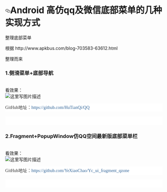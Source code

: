 <h1><a id="user-content-android-学习资料收集" class="anchor" href="#android-学习资料收集" aria-hidden="true"><svg aria-hidden="true" class="octicon octicon-link" height="16" version="1.1" viewBox="0 0 16 16" width="16"><path fill-rule="evenodd" d="M4 9h1v1H4c-1.5 0-3-1.69-3-3.5S2.55 3 4 3h4c1.45 0 3 1.69 3 3.5 0 1.41-.91 2.72-2 3.25V8.59c.58-.45 1-1.27 1-2.09C10 5.22 8.98 4 8 4H4c-.98 0-2 1.22-2 2.5S3 9 4 9zm9-3h-1v1h1c1 0 2 1.22 2 2.5S13.98 12 13 12H9c-.98 0-2-1.22-2-2.5 0-.83.42-1.64 1-2.09V6.25c-1.09.53-2 1.84-2 3.25C6 11.31 7.55 13 9 13h4c1.45 0 3-1.69 3-3.5S14.5 6 13 6z"></path></svg></a>Android 高仿qq及微信底部菜单的几种实现方式 </h1>

<p>整理底部菜单</p>
<p>根据 http://www.apkbus.com/blog-703583-63612.html</p><p>整理而来</p>
<div>
	<h3>1.侧滑菜单+底部导航</h3>
	<span class="Apple-converted-space">&nbsp;</span><br style="box-sizing: border-box;">看效果：<span class="Apple-converted-space">&nbsp;</span><br style="box-sizing: border-box;"><img title="" style="border: currentColor; border-image: none; max-width: 100%; box-sizing: border-box;" alt="这里写图片描述" src="http://img.blog.csdn.net/20161215155908133?watermark/2/text/aHR0cDovL2Jsb2cuY3Nkbi5uZXQvdTAxNDcyNzcwOQ==/font/5a6L5L2T/fontsize/400/fill/I0JBQkFCMA==/dissolve/70/gravity/SouthEast"></p><p style='font: 14px/26px "microsoft yahei"; margin: 0px 0px 1.1em; text-align: left; color: rgb(51, 51, 51); text-transform: none; text-indent: 0px; letter-spacing: normal; word-spacing: 0px; white-space: normal; box-sizing: border-box; widows: 1; font-size-adjust: none; font-stretch: normal; background-color: rgb(255, 255, 255); -webkit-text-stroke-width: 0px;'>GitHub地址：<a style="color: rgb(51, 102, 153); text-decoration: none; box-sizing: border-box;" href="https://github.com/HuTianQi/QQ" target="_blank">https://github.com/HuTianQi/QQ</a></p><p style='font: 14px/26px "microsoft yahei"; margin: 0px 0px 1.1em; text-align: left; color: rgb(51, 51, 51); text-transform: none; text-indent: 0px; letter-spacing: normal; word-spacing: 0px; white-space: normal; box-sizing: border-box; widows: 1; font-size-adjust: none; font-stretch: normal; background-color: rgb(255, 255, 255); -webkit-text-stroke-width: 0px;'><br></div>
<h3>2.Fragment+PopupWindow仿QQ空间最新版底部菜单栏</h3>
	<span class="Apple-converted-space">&nbsp;</span><br style="box-sizing: border-box;">看效果：<span class="Apple-converted-space">&nbsp;</span><br style="box-sizing: border-box;"><img title="" style="border: currentColor; border-image: none; max-width: 100%; box-sizing: border-box;" alt="这里写图片描述" src="http://img.blog.csdn.net/20161215145241154?watermark/2/text/aHR0cDovL2Jsb2cuY3Nkbi5uZXQvdTAxNDcyNzcwOQ==/font/5a6L5L2T/fontsize/400/fill/I0JBQkFCMA==/dissolve/70/gravity/SouthEast"></p><p style='font: 14px/26px "microsoft yahei"; margin: 0px 0px 1.1em; text-align: left; color: rgb(51, 51, 51); text-transform: none; text-indent: 0px; letter-spacing: normal; word-spacing: 0px; white-space: normal; box-sizing: border-box; widows: 1; font-size-adjust: none; font-stretch: normal; background-color: rgb(255, 255, 255); -webkit-text-stroke-width: 0px;'>GitHub地址：<a style="color: rgb(51, 102, 153); text-decoration: none; box-sizing: border-box;" href="https://github.com/YeXiaoChao/Yc_ui_fragment_qzone" target="_blank">https://github.com/YeXiaoChao/Yc_ui_fragment_qzone</a></p><p style='font: 14px/26px "microsoft yahei"; margin: 0px 0px 1.1em; text-align: left; color: rgb(51, 51, 51); text-transform: none; text-indent: 0px; letter-spacing: normal; word-spacing: 0px; white-space: normal; box-sizing: border-box; widows: 1; font-size-adjust: none; font-stretch: normal; background-color: rgb(255, 255, 255); -webkit-text-stroke-width: 0px;'><br></div>
